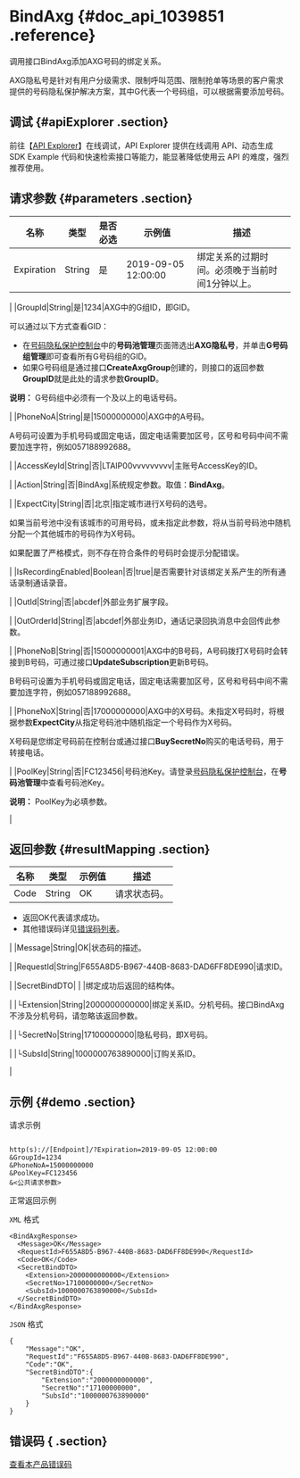 # BindAxg {#doc_api_1039851 .reference}

调用接口BindAxg添加AXG号码的绑定关系。

AXG隐私号是针对有用户分级需求、限制呼叫范围、限制抢单等场景的客户需求提供的号码隐私保护解决方案，其中G代表一个号码组，可以根据需要添加号码。

## 调试 {#apiExplorer .section}

前往【[API Explorer](https://api.aliyun.com/#product=Dyplsapi&api=BindAxg)】在线调试，API Explorer 提供在线调用 API、动态生成 SDK Example 代码和快速检索接口等能力，能显著降低使用云 API 的难度，强烈推荐使用。

## 请求参数 {#parameters .section}

|名称|类型|是否必选|示例值|描述|
|--|--|----|---|--|
|Expiration|String|是|2019-09-05 12:00:00|绑定关系的过期时间。必须晚于当前时间1分钟以上。

 |
|GroupId|String|是|1234|AXG中的G组ID，即GID。

 可以通过以下方式查看GID：

 -   在[号码隐私保护控制台](https://dypls.console.aliyun.com/dypls.htm#/account)中的**号码池管理**页面筛选出**AXG隐私号**，并单击**G号码组管理**即可查看所有G号码组的GID。
-   如果G号码组是通过接口**CreateAxgGroup**创建的，则接口的返回参数**GroupID**就是此处的请求参数**GroupID**。

 **说明：** G号码组中必须有一个及以上的电话号码。

 |
|PhoneNoA|String|是|15000000000|AXG中的A号码。

 A号码可设置为手机号码或固定电话，固定电话需要加区号，区号和号码中间不需要加连字符，例如057188992688。

 |
|AccessKeyId|String|否|LTAIP00vvvvvvvvv|主账号AccessKey的ID。

 |
|Action|String|否|BindAxg|系统规定参数。取值：**BindAxg**。

 |
|ExpectCity|String|否|北京|指定城市进行X号码的选号。

 如果当前号池中没有该城市的可用号码，或未指定此参数，将从当前号码池中随机分配一个其他城市的号码作为X号码。

 如果配置了严格模式，则不存在符合条件的号码时会提示分配错误。

 |
|IsRecordingEnabled|Boolean|否|true|是否需要针对该绑定关系产生的所有通话录制通话录音。

 |
|OutId|String|否|abcdef|外部业务扩展字段。

 |
|OutOrderId|String|否|abcdef|外部业务ID，通话记录回执消息中会回传此参数。

 |
|PhoneNoB|String|否|15000000001|AXG中的B号码，A号码拨打X号码时会转接到B号码，可通过接口**UpdateSubscription**更新B号码。

 B号码可设置为手机号码或固定电话，固定电话需要加区号，区号和号码中间不需要加连字符，例如057188992688。

 |
|PhoneNoX|String|否|17000000000|AXG中的X号码。未指定X号码时，将根据参数**ExpectCity**从指定号码池中随机指定一个号码作为X号码。

 X号码是您绑定号码前在控制台或通过接口**BuySecretNo**购买的电话号码，用于转接电话。

 |
|PoolKey|String|否|FC123456|号码池Key。请登录[号码隐私保护控制台](https://dypls.console.aliyun.com/dypls.htm#/account)，在**号码池管理**中查看号码池Key。

 **说明：** PoolKey为必填参数。

 |

## 返回参数 {#resultMapping .section}

|名称|类型|示例值|描述|
|--|--|---|--|
|Code|String|OK|请求状态码。

 -   返回OK代表请求成功。
-   其他错误码详见[错误码列表](~~101346~~)。

 |
|Message|String|OK|状态码的描述。

 |
|RequestId|String|F655A8D5-B967-440B-8683-DAD6FF8DE990|请求ID。

 |
|SecretBindDTO| | |绑定成功后返回的结构体。

 |
|└Extension|String|2000000000000|绑定关系ID。分机号码。接口BindAxg不涉及分机号码，请忽略该返回参数。

 |
|└SecretNo|String|17100000000|隐私号码，即X号码。

 |
|└SubsId|String|1000000763890000|订购关系ID。

 |

## 示例 {#demo .section}

请求示例

``` {#request_demo}

http(s)://[Endpoint]/?Expiration=2019-09-05 12:00:00	
&GroupId=1234
&PhoneNoA=15000000000
&PoolKey=FC123456
&<公共请求参数>

```

正常返回示例

`XML` 格式

``` {#xml_return_success_demo}
<BindAxgResponse>
  <Message>OK</Message>
  <RequestId>F655A8D5-B967-440B-8683-DAD6FF8DE990</RequestId>
  <Code>OK</Code>
  <SecretBindDTO>
    <Extension>2000000000000</Extension>
    <SecretNo>17100000000</SecretNo>
    <SubsId>1000000763890000</SubsId>
  </SecretBindDTO>
</BindAxgResponse>

```

`JSON` 格式

``` {#json_return_success_demo}
{
	"Message":"OK",
	"RequestId":"F655A8D5-B967-440B-8683-DAD6FF8DE990",
	"Code":"OK",
	"SecretBindDTO":{
		"Extension":"2000000000000",
		"SecretNo":"17100000000",
		"SubsId":"1000000763890000"
	}
}
```

## 错误码 { .section}

[查看本产品错误码](https://error-center.aliyun.com/status/product/Dyplsapi)

